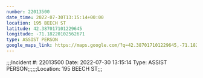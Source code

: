 ```yaml
---
number: 22013500
date_time: 2022-07-30T13:15:14+00:00
location: 195 BEECH ST
latitude: 42.387017101229645
longitude: -71.18220102562671
type: ASSIST PERSON
google_maps_link: https://maps.google.com/?q=42.387017101229645,-71.18220102562671
---
```


;;;Incident #: 22013500  Date: 2022-07-30 13:15:14   Type: ASSIST PERSON;;;;;;Location: 195 BEECH ST;;;
